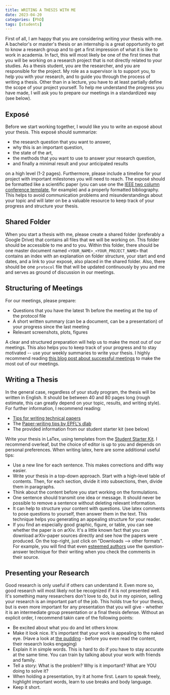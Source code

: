 ```yaml
---
title: WRITING A THESIS WITH ME
date: 2023-04-20
categories: [PhD]
tags: [students]
---
```


First of all, I am happy that you are considering writing your thesis with me.
A bachelor's or master's thesis or an internship is a great opportunity to get to know a research group and to get a first impression of what it is like to work in academia.
In fact, this will most likely be one of the first times that you will be working on a research project that is not directly related to your studies.
As a thesis student, you are the researcher, and you are responsible for the project.
My role as a supervisor is to support you, to help you with your research, and to guide you through the process of writing a thesis.
Other than in a lecture, you have to at least partially define the scope of your project yourself.
To help me understand the progress you have made, I will ask you to prepare our meetings in a standardized way (see below).

## Exposé
Before we start working together, I would like you to write an exposé about your thesis.
This exposé should summarize:
- the research question that you want to answer, 
- why this is an important question,
- the state of the art,
- the methods that you want to use to answer your research question,
- and finally a minimal result and your anticipated results

on a high level (1-2 pages).
Furthermore, please include a timeline for your project with important milestones you will need to reach.
The exposé should be formatted like a scientific paper (you can use one the [IEEE two column conference template](https://de.overleaf.com/org/ieee), for example) and a properly formatted bibliography.
This helps to avoid communication problems and misunderstandings about your topic and will later on be a valuable resource to keep track of your progress and structure your thesis.

## Shared Folder
When you start a thesis with me, please create a shared folder (preferably a Google Drive) that contains all files that we will be working on.
This folder should be accessible to me and to you.
Within this folder, there should be one master document named `<YOUR_NAME>_<YOUR_PROJECT_NAME>` that contains an index with an explanation on folder structure,
your start and end dates, and a link to your exposé, also placed in the shared folder.
Also, there should be one `protocol` file that will be updated continuously by you and me and serves as ground of discussion in our meetings.

## Structuring of Meetings
For our meetings, please prepare:
- Questions that you have the latest 1h before the meeting at the top of the protocol file
- A short written summary (can be a document, can be a presentation) of your progress since the last meeting
- Relevant screenshots, plots, figures

A clear and structured preparation will help us to make the most out of our meetings.
This also helps you to keep track of your progress and to stay motivated -- use your weekly summaries to write your thesis.
I highly recommend reading [this blog post about successful meetings](https://medium.com/@jurgens_24580/reflections-on-strategies-for-successful-meetings-with-undergraduate-researchers-ae22306ecd8d) to make the most out of our meetings.

## Writing a Thesis
In the general case, regardless of your study program, the thesis will be written in English.
It should be between 40 and 80 pages long (rough estimate, this can greatly depend on your topic, results, and writing style).
For further information, I recommend reading:
- [Tips for writing technical papers](https://cs.stanford.edu/people/widom/paper-writing.html)
- The [Paper-writing tips by EPFL's dlab](https://dlab.epfl.ch/onboarding/paper-writing/)
- The provided information from our student starter kit (see below)

Write your thesis in LaTex, using templates from the [Student Starter Kit](https://nextcloud.in.tum.de/index.php/s/rtF7dS7Eo684ag5).
I recommend overleaf, but the choice of editor is up to you and depends on personal preferences.
When writing latex, here are some additional useful tips:
- Use a new line for each sentence. This makes corrections and diffs way easier.
- Write your thesis in a top-down approach. Start with a high-level table of contents. Then, for each section, divide it into subsections, then, divide them in paragraphs.
- Think about the content before you start working on the formulations.
- One sentence should transmit one idea or message. It should never be possible to remove a sentence without deleting relevant information. 
- It can help to structure your content with questions. Use latex comments to pose questions to yourself, then answer them in the text. This technique helps you generating an appealing structure for your reader.
- If you find an especially good graphic, figure, or table, you can see whether the paper is on arXiv. It's a little known fact that you can download arXiv-paper sources directly and see how the papers were produced. On the top-right, just click on "Downloads --> other formats". For example, you will find that even [esteemed authors](https://arxiv.org/abs/1906.05243) use the question-answer technique for their writing when you check the comments in their source.

## Presenting your Research
Good research is only useful if others can understand it.
Even more so, good research will most likely not be recognized if it is not presented well.
It's something many researchers don't love to do, but in my opinion, selling your research is an important part of the job.
This holds true for your thesis, but is even more important for any presentation that you will give - whether it is an intermediate group presentation or a final thesis defense.
Without an explicit order, I recommend takin care of the following points:
- Be excited about what you do and let others know.
- Make it look nice. It's important that your work is appealing to the naked eye. (Have a look at [the pudding](https://pudding.cool/) - before you even read the content, their research looks engaging)
- Explain it in simple words. This is hard to do if you have to stay accurate at the same time. You can train by talking about your work with friends and family.
- Tell a story: What is the problem? Why is it important? What are YOU doing to solve it?
- When holding a presentation, try it at home first. Learn to speak freely, highlight important words, learn to use breaks and body language.
- Keep it short.
